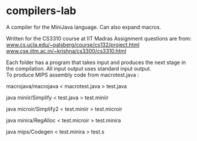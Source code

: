 compilers-lab
=============

A compiler for the MiniJava language.
Can also expand macros.

Written for the CS3310 course at IIT Madras
Assignment questions are from:  
www.cs.ucla.edu/~palsberg/course/cs132/project.html  
www.cse.iitm.ac.in/~krishna/cs3300/cs3310.html

Each folder has a program that takes input and produces the next stage in the
compilation.
All input output uses standard input output.  
To produce MIPS assembly code from macrotest.java :  

macrojava/macrojava < macrotest.java > test.java

java miniir/Simplify < test.java > test.miniir

java microir/Simplify2 < test.miniir > test.microir

java minira/RegAlloc < test.microir > test.minira

java mips/Codegen < test.minira > test.s
